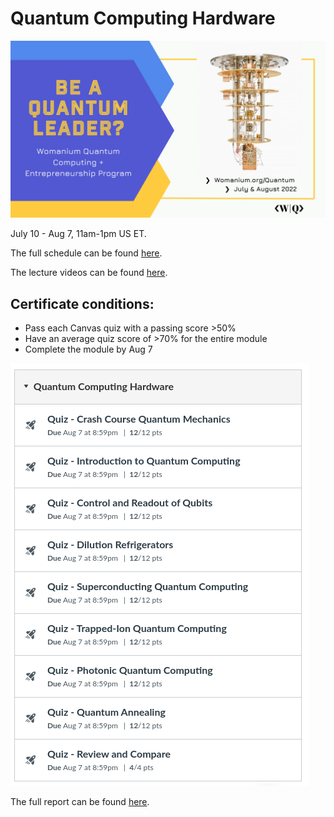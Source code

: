 # Quantum Computing Hardware 

![header](Womanium.png)

July 10 - Aug 7, 11am-1pm US ET.

The full schedule can be found [here](Womanium%20Quantum%20-%20Program%20Schedule.pdf).

The lecture videos can be found [here](https://www.youtube.com/playlist?list=PL_wGNAk5B0pWJqVoMwVVeY1gAFctx3aWH).


## Certificate conditions:
* Pass each Canvas quiz with a passing score >50%
* Have an average quiz score of >70% for the entire module
* Complete the module by Aug 7

![scores](score-card.png)

The full report can be found [here](Womanium_grades.pdf).
